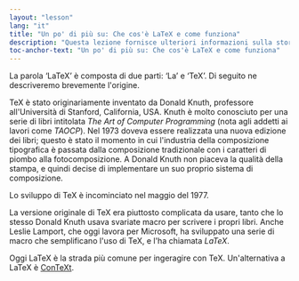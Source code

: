 ```yaml
---
layout: "lesson"
lang: "it"
title: "Un po' di più su: Che cos'è LaTeX e come funziona"
description: "Questa lezione fornisce ulteriori informazioni sulla storia di LaTeX e sugli altri formati disponibili."
toc-anchor-text: "Un po' di più su: Che cos'è LaTeX e come funziona"
---
```


La parola ‘LaTeX’ è composta di due parti: 
‘La’ e ‘TeX’.
Di seguito ne descriveremo brevemente l'origine.

TeX è stato originariamente inventato da Donald Knuth, 
professore all'Università di Stanford, California, USA. 
Knuth è molto conosciuto per una serie di libri intitolata 
*The Art of Computer Programming* (nota agli addetti ai
lavori come _TAOCP_). 
Nel 1973 doveva essere realizzata una nuova edizione dei libri; 
questo è stato il momento in cui l'industria della composizione 
tipografica è passata dalla composizione tradizionale 
con i caratteri di piombo alla fotocomposizione. 
A Donald Knuth non piaceva la qualità della stampa, e quindi 
decise di implementare un suo proprio sistema di composizione.

Lo sviluppo di TeX è incominciato nel maggio del 1977.

La versione originale di TeX era piuttosto complicata da usare, 
tanto che lo stesso Donald Knuth usava svariate macro per 
scrivere i propri libri. 
Anche Leslie Lamport, che oggi lavora per Microsoft, ha sviluppato una 
serie di macro che semplificano l'uso di TeX, e l'ha chiamata _LaTeX_.

Oggi LaTeX è la strada più comune per ingeragire con TeX.
Un'alternativa a LaTeX è [ConTeXt](https://www.contextgarden.net/).
